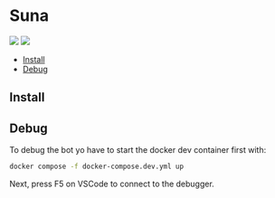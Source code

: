 # Suna

![](https://github.com/albercl/suna/actions/workflows/docker-image.yml/badge.svg)
![](https://github.com/albercl/suna/actions/workflows/test-development.yml/badge.svg)

- [Install](#install)
- [Debug](#debug)

## Install



## Debug

To debug the bot yo have to start the docker dev container first with:

```sh
docker compose -f docker-compose.dev.yml up
```

Next, press F5 on VSCode to connect to the debugger.